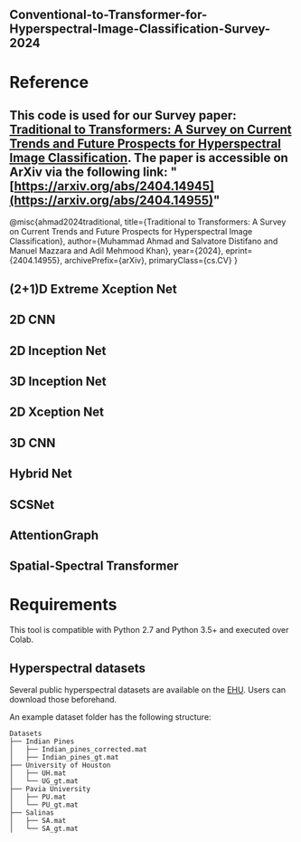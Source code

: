 ## Conventional-to-Transformer-for-Hyperspectral-Image-Classification-Survey-2024

# Reference
## This code is used for our Survey paper: [Traditional to Transformers: A Survey on Current Trends and Future Prospects for Hyperspectral Image Classification](https://arxiv.org/abs/2404.14955). The paper is accessible on ArXiv via the following link: "[https://arxiv.org/abs/2404.14945](https://arxiv.org/abs/2404.14955)"

@misc{ahmad2024traditional,
      title={Traditional to Transformers: A Survey on Current Trends and Future Prospects for Hyperspectral Image Classification}, 
      author={Muhammad Ahmad and Salvatore Distifano and Manuel Mazzara and Adil Mehmood Khan},
      year={2024},
      eprint={2404.14955},
      archivePrefix={arXiv},
      primaryClass={cs.CV}
}

## (2+1)D Extreme Xception Net
## 2D CNN
## 2D Inception Net
## 3D Inception Net
## 2D Xception Net
## 3D CNN
## Hybrid Net
## SCSNet
## AttentionGraph
## Spatial-Spectral Transformer

# Requirements
This tool is compatible with Python 2.7 and Python 3.5+ and executed over Colab.

## Hyperspectral datasets
Several public hyperspectral datasets are available on the [EHU]([http://www.ehu.eus/ccwintco/index.php?title=Hyperspectral_Remote_Sensing_Scenes](https://www.ehu.eus/ccwintco/index.php/Hyperspectral_Remote_Sensing_Scenes)). Users can download those beforehand. 

An example dataset folder has the following structure:
```
Datasets
├── Indian Pines
│   ├── Indian_pines_corrected.mat
│   ├── Indian_pines_gt.mat
├── University of Houston
│   ├── UH.mat
│   └── UG_gt.mat
├── Pavia University
│   ├── PU.mat
│   └── PU_gt.mat
├── Salinas
│   ├── SA.mat
│   └── SA_gt.mat
```
